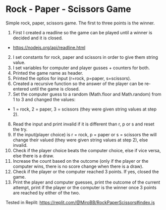 # Rock - Paper - Scissors Game

Simple rock, paper, scissors game. The first to three points is the winner.
1. First I created a readline so the game can be played until a winner is decided and it is closed.
- https://nodejs.org/api/readline.html
2. I set constants for rock, paper and scissors in order to give them string value.
3. I set variables for computer and player gusses + counters for both.
4. Printed the game name as header.
5. Printed the optios for input (r=rock, p=paper, s=scissors).
6. Created a recursive function so the answer of the player can be re-entered until the game is closed.
7. Set the computer guess to a random (Math.floor and Math.random) from 1 to 3 and changed the values:
- 1 = rock, 2 = paper, 3 = scissors (they were given string values at step 2).
8. Read the input and print invalid if it is different than r, p or s and reset the try.
9. If the input(player choice) is r = rock, p = paper or s = scissors the will change their valued (they were given string values at step 2), else invalid.
10. Check if the player choice beats the computer choice, else if vice versa, else there is a draw.
11. Increase the count based on the outcome (only if the player or the computer wins, there is no score change when there is a draw).
12. Check if the player or the computer reached 3 points. If yes, closed the game.
13. Print the player and computer guesses, print the outcome of the current attempt, print if the player or the computer is the winner once 3 points are reached by either of the two.

Tested in Replit: https://replit.com/@MiroBB/RockPaperScissors#index.js
